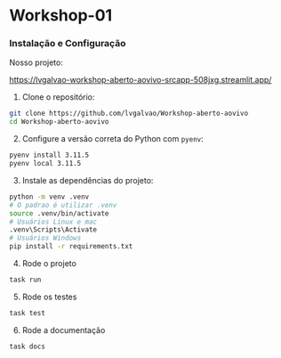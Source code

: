 # Workshop-01

### Instalação e Configuração

Nosso projeto:

https://lvgalvao-workshop-aberto-aovivo-srcapp-508jxg.streamlit.app/

1. Clone o repositório:
```bash
git clone https://github.com/lvgalvao/Workshop-aberto-aovivo
cd Workshop-aberto-aovivo
```
2. Configure a versão correta do Python com `pyenv`:
```bash
pyenv install 3.11.5
pyenv local 3.11.5
```
3. Instale as dependências do projeto:
```bash
python -m venv .venv
# O padrao é utilizar .venv
source .venv/bin/activate
# Usuários Linux e mac
.venv\Scripts\Activate
# Usuários Windows
pip install -r requirements.txt  
```

4. Rode o projeto
```bash
task run
```

5. Rode os testes
```bash
task test
```

6. Rode a documentação
```bash
task docs
```
